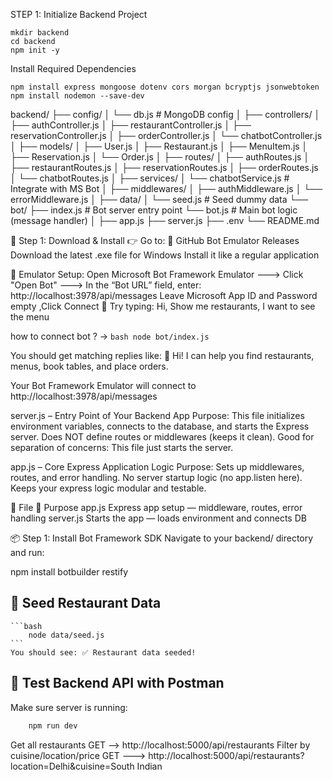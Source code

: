 STEP 1: Initialize Backend Project

    mkdir backend
    cd backend
    npm init -y

Install Required Dependencies

    npm install express mongoose dotenv cors morgan bcryptjs jsonwebtoken
    npm install nodemon --save-dev


backend/
├── config/
│   └── db.js                    # MongoDB config
│
├── controllers/
│   ├── authController.js
│   ├── restaurantController.js
│   ├── reservationController.js
│   ├── orderController.js
│   └── chatbotController.js
│
├── models/
│   ├── User.js
│   ├── Restaurant.js
│   ├── MenuItem.js
│   ├── Reservation.js
│   └── Order.js
│
├── routes/
│   ├── authRoutes.js
│   ├── restaurantRoutes.js
│   ├── reservationRoutes.js
│   ├── orderRoutes.js
│   └── chatbotRoutes.js
│
├── services/
│   └── chatbotService.js        # Integrate with MS Bot
│
├── middlewares/
│   ├── authMiddleware.js
│   └── errorMiddleware.js
│
├── data/
│   └── seed.js                  # Seed dummy data
└── bot/
    ├── index.js        # Bot server entry point
    └── bot.js          # Main bot logic (message handler)
│
├── app.js
├── server.js
├── .env
└── README.md

🧩 Step 1: Download & Install
    👉 Go to:
    🔗 GitHub Bot Emulator Releases
    Download the latest .exe file for Windows
    Install it like a regular application

🧪 Emulator Setup:
Open Microsoft Bot Framework Emulator ---> Click "Open Bot" ---> In the “Bot URL” field, enter: http://localhost:3978/api/messages
Leave Microsoft App ID and Password empty ,Click Connect
💬 Try typing:
    Hi,
    Show me restaurants,
    I want to see the menu

how to connect bot ? 
    -> 
    ```bash
        node bot/index.js
    ```

You should get matching replies like:  👋 Hi! I can help you find restaurants, menus, book tables, and place orders.

Your Bot Framework Emulator will connect to http://localhost:3978/api/messages



server.js – Entry Point of Your Backend App
        Purpose: This file initializes environment variables, connects to the database, and starts the Express server.
        Does NOT define routes or middlewares (keeps it clean).
        Good for separation of concerns: This file just starts the server.

app.js – Core Express Application Logic
        Purpose: Sets up middlewares, routes, and error handling.
        No server startup logic (no app.listen here).
        Keeps your express logic modular and testable.

📁 File     	🧩 Purpose
app.js	         Express app setup — middleware, routes, error handling
server.js	     Starts the app — loads environment and connects DB



📦 Step 1: Install Bot Framework SDK
    Navigate to your backend/ directory and run:

npm install botbuilder restify

## 🌱 Seed Restaurant Data

    ```bash
        node data/seed.js
    ```
    You should see: ✅ Restaurant data seeded!

## 🧪 Test Backend API with Postman

Make sure server is running:
```bash
    npm run dev
```

Get all restaurants   GET  -->  http://localhost:5000/api/restaurants
Filter by cuisine/location/price  GET --->   http://localhost:5000/api/restaurants?location=Delhi&cuisine=South Indian